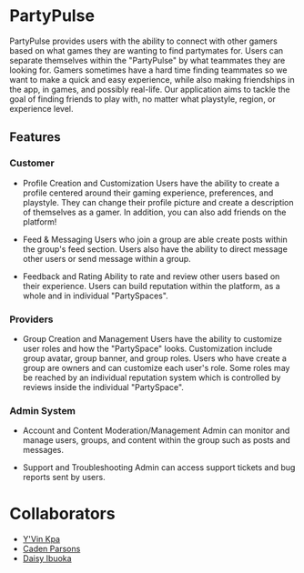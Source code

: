 # PartyPulse

PartyPulse provides users with the ability to connect with other gamers based on what games they are wanting to find partymates for. Users can separate themselves within the "PartyPulse" by what teammates they are looking for. Gamers sometimes have a hard time finding teammates so we want to make a quick and easy experience, while also making friendships in the app, in games, and possibly real-life. Our application aims to tackle the goal of finding friends to play with, no matter what playstyle, region, or experience level. 

## Features

 


### Customer

- Profile Creation and Customization
Users have the ability to create a profile centered around their gaming experience, preferences, and playstyle. They can change their profile picture and create a description of themselves as a gamer. In addition, you can also add friends on the platform!

- Feed & Messaging
Users who join a group are able create posts within the group's feed section. Users also have the ability to direct message other users or send message within a group.

- Feedback and Rating
Ability to rate and review other users based on their experience. Users can build reputation within the platform, as a whole and in individual "PartySpaces".

### Providers

- Group Creation and Management
Users have the ability to customize user roles and how the "PartySpace" looks. Customization include group avatar, group banner, and group roles. Users who have create a group are owners and can customize each user's role. Some roles may be reached by an individual reputation system which is controlled by reviews inside the individual "PartySpace".


### Admin System

- Account and Content Moderation/Management
Admin can monitor and manage users, groups, and content within the group such as posts and messages.

- Support and Troubleshooting
Admin can access support tickets and bug reports sent by users.

# Collaborators

- [Y'Vin Kpa](https://github.com/kcxul)
- [Caden Parsons](https://github.com/CadenParsons)
- [Daisy Ibuoka](https://github.com/Daizeay)

